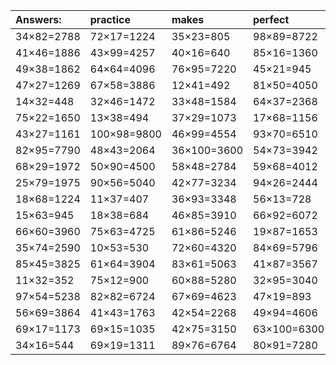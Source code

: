 | Answers: | practice | makes | perfect | ! |
| :--- | :--- | :--- | :--- | :--- |
| 34×82=2788 | 72×17=1224 | 35×23=805 | 98×89=8722 | 58×20=1160 | 
| 41×46=1886 | 43×99=4257 | 40×16=640 | 85×16=1360 | 89×94=8366 | 
| 49×38=1862 | 64×64=4096 | 76×95=7220 | 45×21=945 | 73×42=3066 | 
| 47×27=1269 | 67×58=3886 | 12×41=492 | 81×50=4050 | 65×35=2275 | 
| 14×32=448 | 32×46=1472 | 33×48=1584 | 64×37=2368 | 24×40=960 | 
| 75×22=1650 | 13×38=494 | 37×29=1073 | 17×68=1156 | 44×22=968 | 
| 43×27=1161 | 100×98=9800 | 46×99=4554 | 93×70=6510 | 93×87=8091 | 
| 82×95=7790 | 48×43=2064 | 36×100=3600 | 54×73=3942 | 78×53=4134 | 
| 68×29=1972 | 50×90=4500 | 58×48=2784 | 59×68=4012 | 13×30=390 | 
| 25×79=1975 | 90×56=5040 | 42×77=3234 | 94×26=2444 | 52×18=936 | 
| 18×68=1224 | 11×37=407 | 36×93=3348 | 56×13=728 | 96×63=6048 | 
| 15×63=945 | 18×38=684 | 46×85=3910 | 66×92=6072 | 78×78=6084 | 
| 66×60=3960 | 75×63=4725 | 61×86=5246 | 19×87=1653 | 38×20=760 | 
| 35×74=2590 | 10×53=530 | 72×60=4320 | 84×69=5796 | 95×31=2945 | 
| 85×45=3825 | 61×64=3904 | 83×61=5063 | 41×87=3567 | 87×25=2175 | 
| 11×32=352 | 75×12=900 | 60×88=5280 | 32×95=3040 | 16×40=640 | 
| 97×54=5238 | 82×82=6724 | 67×69=4623 | 47×19=893 | 73×89=6497 | 
| 56×69=3864 | 41×43=1763 | 42×54=2268 | 49×94=4606 | 48×96=4608 | 
| 69×17=1173 | 69×15=1035 | 42×75=3150 | 63×100=6300 | 98×29=2842 | 
| 34×16=544 | 69×19=1311 | 89×76=6764 | 80×91=7280 | 66×33=2178 | 
